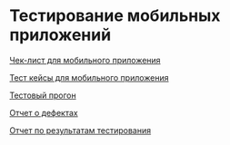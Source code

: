 # Тестирование мобильных приложений

[Чек-лист для мобильного приложения](https://docs.google.com/spreadsheets/d/11Z9LRZGha8J7XZbUxBXJpZ1KO3XXqH6YIbDPdypPsc4/edit?usp=sharing)  

[Тест кейсы для мобильного приложения](https://github.com/RizvanovI/mobile/blob/main/G8-2024-10-06.pdf)

[Тестовый прогон](https://github.com/RizvanovI/mobile/blob/main/%D0%A2%D0%B5%D1%81%D1%82%D0%BE%D0%B2%D1%8B%D0%B8%CC%86%20%D0%BF%D1%80%D0%BE%D0%B3%D0%BE%D0%BD(Mobile).pdf)  

[Отчет о дефектах](https://github.com/RizvanovI/mobile/blob/main/%D0%9E%D1%82%D1%87%D0%B5%D1%82%20%D0%BE%20%D0%B4%D0%B5%D1%84%D0%B5%D0%BA%D1%82%D0%B0%D1%85(Mobile).xlsx)  

[Отчет по результатам тестирования](https://github.com/RizvanovI/mobile/blob/main/%D0%9E%D1%82%D1%87%D0%B5%D1%82%20%D0%BF%D0%BE%20%D1%80%D0%B5%D0%B7%D1%83%D0%BB%D1%8C%D1%82%D0%B0%D1%82%D0%B0%D0%BC%20%D1%82%D0%B5%D1%81%D1%82%D0%B8%D1%80%D0%BE%D0%B2%D0%B0%D0%BD%D0%B8%D1%8F%20%D0%BC%D0%BE%D0%B1%D0%B8%D0%BB%D1%8C%D0%BD%D0%BE%D0%B3%D0%BE%20%D0%BF%D1%80%D0%B8%D0%BB%D0%BE%D0%B6%D0%B5%D0%BD%D0%B8%D1%8F.pdf)
